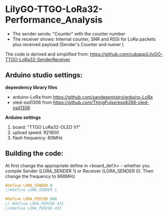 # LilyGO-TTGO-LoRa32-Performance_Analysis
 

* The sender sends: "Counter" with the counter number 
* The receiver shows: Internal counter, SNR and RSSi for LoRa packets plus received payload (Sender's Counter and numer )

The code is derived and simplified from: 
https://github.com/cubapp/LilyGO-TTGO-LoRa32-SenderReceiver

## Arduino studio settings: 
**dependency library files**
* arduino-LoRa from https://github.com/sandeepmistry/arduino-LoRa 
* oled-ssd1306 from https://github.com/ThingPulse/esp8266-oled-ssd1306

**Arduino settings**
1. board: "TTGO LoRa32-OLED V1"
2. upload speed:  921600
3. flash frequency: 80MHz

## Building the code:
At first change the appropriate define in <board_def.h> - whether you compile Sender (LORA_SENDER 1) or Receiver (LORA_SENDER 0). Then change the frequency to 868MHz

```C
#define LORA_SENDER 0
//#define LORA_SENDER 1

#define LORA_PERIOD 868  
// #define LORA_PERIOD 915     
//#define LORA_PERIOD 433  
```


